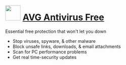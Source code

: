 # <img src="https://cdn.rawgit.com/Thilas/chocolatey-packages/02aa2a68eb365843accd2b582985118e151c531e/avgantivirusfree/icon.png" width="48" height="48"/> [AVG Antivirus Free](https://chocolatey.org/packages/avgantivirusfree)

Essential free protection that won't let you down

* Stop viruses, spyware, & other malware
* Block unsafe links, downloads, & email attachments
* Scan for PC performance problems
* Get real time-security updates

